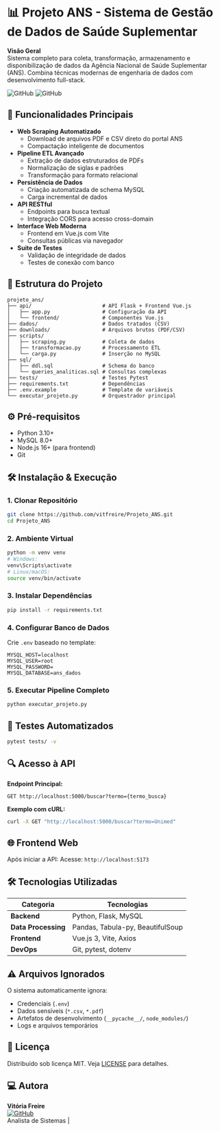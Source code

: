 
# 📊 Projeto ANS - Sistema de Gestão de Dados de Saúde Suplementar

**Visão Geral**  
Sistema completo para coleta, transformação, armazenamento e disponibilização de dados da Agência Nacional de Saúde Suplementar (ANS). Combina técnicas modernas de engenharia de dados com desenvolvimento full-stack.

![GitHub](https://img.shields.io/badge/Python-3.10%2B-blue)
![GitHub](https://img.shields.io/badge/License-MIT-green)

## 🚀 Funcionalidades Principais

- **Web Scraping Automatizado**
  - Download de arquivos PDF e CSV direto do portal ANS
  - Compactação inteligente de documentos
- **Pipeline ETL Avançado**
  - Extração de dados estruturados de PDFs
  - Normalização de siglas e padrões
  - Transformação para formato relacional
- **Persistência de Dados**
  - Criação automatizada de schema MySQL
  - Carga incremental de dados
- **API RESTful**
  - Endpoints para busca textual
  - Integração CORS para acesso cross-domain
- **Interface Web Moderna**
  - Frontend em Vue.js com Vite
  - Consultas públicas via navegador
- **Suite de Testes**
  - Validação de integridade de dados
  - Testes de conexão com banco

## 📂 Estrutura do Projeto

```text
projeto_ans/
├── api/                       # API Flask + Frontend Vue.js
│   ├── app.py                 # Configuração da API
│   └── frontend/              # Componentes Vue.js
├── dados/                     # Dados tratados (CSV)
├── downloads/                 # Arquivos brutos (PDF/CSV)
├── scripts/
│   ├── scraping.py            # Coleta de dados
│   ├── transformacao.py       # Processamento ETL
│   └── carga.py               # Inserção no MySQL
├── sql/
│   ├── ddl.sql                # Schema do banco
│   └── queries_analiticas.sql # Consultas complexas
├── tests/                     # Testes Pytest
├── requirements.txt           # Dependências
├── .env.example               # Template de variáveis
└── executar_projeto.py        # Orquestrador principal
```

## ⚙️ Pré-requisitos

- Python 3.10+
- MySQL 8.0+
- Node.js 16+ (para frontend)
- Git

## 🛠️ Instalação & Execução

### 1. Clonar Repositório
```bash
git clone https://github.com/vitfreire/Projeto_ANS.git
cd Projeto_ANS
```

### 2. Ambiente Virtual
```bash
python -m venv venv
# Windows:
venv\Scripts\activate
# Linux/macOS:
source venv/bin/activate
```

### 3. Instalar Dependências
```bash
pip install -r requirements.txt
```

### 4. Configurar Banco de Dados
Crie `.env` baseado no template:
```env
MYSQL_HOST=localhost
MYSQL_USER=root
MYSQL_PASSWORD=
MYSQL_DATABASE=ans_dados

```

### 5. Executar Pipeline Completo
```bash
python executar_projeto.py
```

## 🧪 Testes Automatizados
```bash
pytest tests/ -v
```

## 🔍 Acesso à API
**Endpoint Principal:**
```http
GET http://localhost:5000/buscar?termo={termo_busca}
```

**Exemplo com cURL:**
```bash
curl -X GET "http://localhost:5000/buscar?termo=Unimed"
```

## 🌐 Frontend Web
Após iniciar a API:
Acesse: `http://localhost:5173`

## 🛠️ Tecnologias Utilizadas

| Categoria       | Tecnologias                                  |
|-----------------|---------------------------------------------|
| **Backend**     | Python, Flask, MySQL                       |
| **Data Processing** | Pandas, Tabula-py, BeautifulSoup       |
| **Frontend**    | Vue.js 3, Vite, Axios                       |
| **DevOps**      | Git, pytest, dotenv                        |

## ⚠️ Arquivos Ignorados
O sistema automaticamente ignora:
- Credenciais (`.env`)
- Dados sensíveis (`*.csv`, `*.pdf`)
- Artefatos de desenvolvimento (`__pycache__/`, `node_modules/`)
- Logs e arquivos temporários

## 📄 Licença
Distribuído sob licença MIT. Veja [LICENSE](LICENSE) para detalhes.

## 💻 Autora
**Vitória Freire**  
[![GitHub](https://img.shields.io/badge/GitHub-Profile-blue?logo=github)](https://github.com/vitfreire)  
Analista de Sistemas | 

